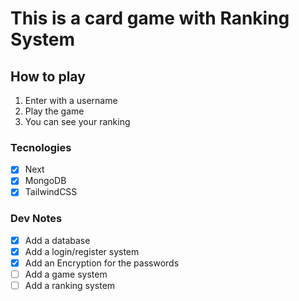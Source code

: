 # This is a card game with Ranking System

## How to play

1. Enter with a username
2. Play the game
3. You can see your ranking

### Tecnologies

- [x] Next
- [x] MongoDB
- [x] TailwindCSS

### Dev Notes

- [x] Add a database
- [x] Add a login/register system
- [x] Add an Encryption for the passwords
- [ ] Add a game system
- [ ] Add a ranking system
